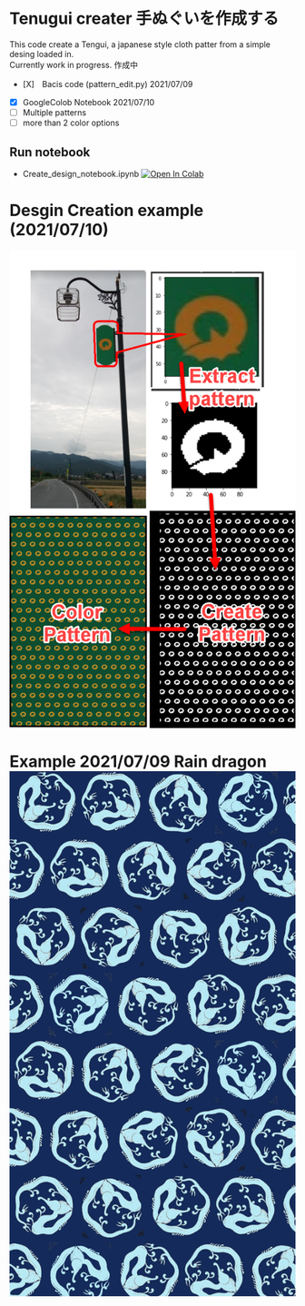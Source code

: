 # Tenugui creater 手ぬぐいを作成する
This code create a Tengui, a japanese style cloth patter from a simple desing loaded in.
<br>
Currently work in progress. 作成中
<br>

* [X]　Bacis code (pattern_edit.py) 2021/07/09
* [X]  GoogleColob Notebook 2021/07/10
* [ ]  Multiple patterns 
* [ ]  more than 2 color options 

<h2> Run notebook </h2>

* Create_design_notebook.ipynb [![Open In Colab](https://colab.research.google.com/assets/colab-badge.svg)](https://colab.research.google.com/github/JarvisSan22/Tenugui_creater_opencv/blob/master/Create_design_notebook.ipynb)

 
<h1>Desgin Creation example (2021/07/10) </h1>
<img src="process.png" width="600">
<h1> Example 2021/07/09 Rain dragon
<img src="/test_pic/Tenugui_raindragon.png" width="600">
